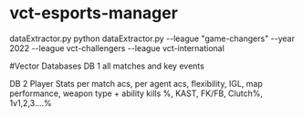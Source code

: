 # vct-esports-manager
dataExtractor.py
python dataExtractor.py --league "game-changers" --year 2022
--league vct-challengers
--league vct-international

#Vector Databases
DB 1 
all matches and key events

DB 2 
Player Stats per match acs, per agent acs, flexibility, IGL, map performance, weapon type + ability kills %, KAST, FK/FB, Clutch%, 1v1,2,3....%

